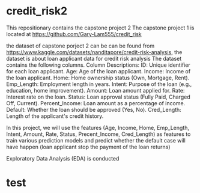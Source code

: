 # credit_risk2
This repositionary contains the capstone project 2
The capstone project 1 is located at https://github.com/Gary-Lam555/credit_risk

the dataset of capstone porject 2 can be can be found from https://www.kaggle.com/datasets/nanditapore/credit-risk-analysis, the dataset is about loan applicant data for credit risk analysis 
The dataset contains the following columns. 
Column Descriptions: 
ID: Unique identifier for each loan applicant. 
Age: Age of the loan applicant. 
Income: Income of the loan applicant. 
Home: Home ownership status (Own, Mortgage, Rent). 
Emp_Length: Employment length in years. 
Intent: Purpose of the loan (e.g., education, home improvement). 
Amount: Loan amount applied for. Rate: 
Interest rate on the loan. 
Status: Loan approval status (Fully Paid, Charged Off, Current). 
Percent_Income: Loan amount as a percentage of income. 
Default: Whether the loan should be approved (Yes, No). 
Cred_Length: Length of the applicant's credit history.

In this project, we will use the features (Age, Income, Home, Emp_Length, Intent, Amount, Rate, Status, Precent_Income, Cred_Length) as features to train various prediction models and predict whether the default case will have happen (loan applicant stop the payment of the loan returns)

Exploratory Data Analysis (EDA) is conducted 

<H1>test</H1>
